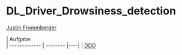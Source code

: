 # DL_Driver_Drowsiness_detection

[Justin Frommberger](https://github.com/JustinF97)

| Aufgabe                                                                                                                                
| ------------- | -------- |----|
| [DDD](https://github.com/elehshl/mqtt_exercise_2021/blob/master/Design/requirements/taxi_requirements.md)        
